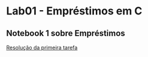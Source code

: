 # Lab01 - Empréstimos em C

## Notebook 1 sobre Empréstimos

[Resolução da primeira tarefa](notebook/emprestimo01.ipynb)

